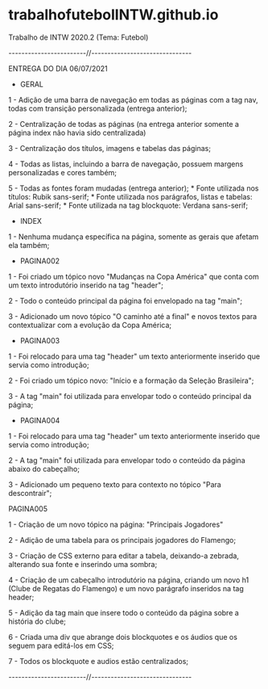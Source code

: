 # trabalhofutebolINTW.github.io
 Trabalho de INTW 2020.2 (Tema: Futebol)

------------------------//-------------------------------

ENTREGA DO DIA 06/07/2021

- GERAL

1 - Adição de uma barra de navegação em todas as páginas com a tag nav, todas com transição personalizada (entrega anterior);

2 - Centralização de todas as páginas (na entrega anterior somente a página index não havia sido centralizada)

3 - Centralização dos títulos, imagens e tabelas das páginas;

4 - Todas as listas, incluindo a barra de navegação, possuem margens personalizadas e cores também;

5 - Todas as fontes foram mudadas (entrega anterior);
	       * Fonte utilizada nos títulos: Rubik sans-serif;
        * Fonte utilizada nos parágrafos, listas e tabelas: Arial sans-serif;
        * Fonte utilizada na tag blockquote: Verdana sans-serif;

- INDEX

1 - Nenhuma mudança específica na página, somente as gerais que afetam ela também;


- PAGINA002

1 - Foi criado um tópico novo "Mudanças na Copa América" que conta com um texto introdutório inserido na tag "header";

2 - Todo o conteúdo principal da página foi envelopado na tag "main";

3 - Adicionado um novo tópico "O caminho até a final" e novos textos para contextualizar com a evolução da Copa América;


- PAGINA003

1 - Foi relocado para uma tag "header" um texto anteriormente inserido que servia como introdução;

2 - Foi criado um tópico novo: "Início e a formação da Seleção Brasileira";

3 - A tag "main" foi utilizada para envelopar todo o conteúdo principal da página;


- PAGINA004

1 - Foi relocado para uma tag "header" um texto anteriormente inserido que servia como introdução;

2 - A tag "main" foi utilizada para envelopar todo o conteúdo da página abaixo do cabeçalho;

3 - Adicionado um pequeno texto para contexto no tópico "Para descontrair";

PAGINA005

1 - Criação de um novo tópico na página: "Principais Jogadores"

2 - Adição de uma tabela para os principais jogadores do Flamengo;

3 - Criação de CSS externo para editar a tabela, deixando-a zebrada, alterando sua fonte e inserindo uma sombra;

4 - Criação de um cabeçalho introdutório na página, criando um novo h1 (Clube de Regatas do Flamengo) e um novo parágrafo inseridos na tag header;

5 - Adição da tag main que insere todo o conteúdo da página sobre a história do clube;

6 - Criada uma div que abrange dois blockquotes e os áudios que os seguem para editá-los em CSS;

7 - Todos os blockquote e audios estão centralizados;

 ------------------------//-------------------------------
